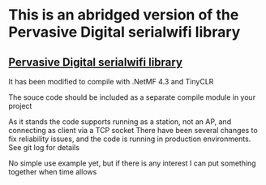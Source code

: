 # This is an abridged version of the Pervasive Digital serialwifi library

## [Pervasive Digital serialwifi library](https://github.com/PervasiveDigital/serialwifi)

It has been modified to compile with .NetMF 4.3 and TinyCLR

The souce code should be included as a separate compile module in your project

As it stands the code supports running as a station, not an AP, and connecting as client via a TCP socket
There have been several changes to fix reliability issues, and the code is running in production environments.
See git log for details

No simple use example yet, but if there is any interest I can put something together when time allows
